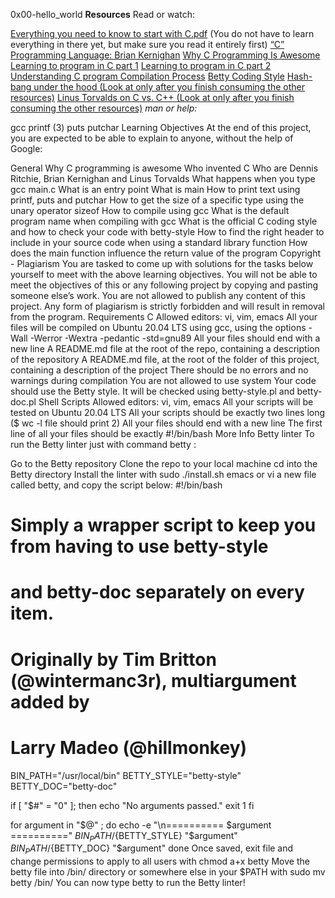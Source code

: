 0x00-hello_world
**Resources**
Read or watch:

[Everything you need to know to start with C.pdf](https://s3.amazonaws.com/alx-intranet.hbtn.io/uploads/misc/2022/4/e0ccf91eec6b977a9e00ed384dc285df9c2772e3.pdf?X-Amz-Algorithm=AWS4-HMAC-SHA256&X-Amz-Credential=AKIARDDGGGOUSBVO6H7D%2F20230907%2Fus-east-1%2Fs3%2Faws4_request&X-Amz-Date=20230907T134823Z&X-Amz-Expires=86400&X-Amz-SignedHeaders=host&X-Amz-Signature=5a09aa3ead25f056c0137129587f78f4428aac1b069e88a7bd56c4d957606634) (You do not have to learn everything in there yet, but make sure you read it entirely first)
[“C” Programming Language: Brian Kernighan](https://www.youtube.com/watch?v=de2Hsvxaf8M)
[Why C Programming Is Awesome](https://www.youtube.com/watch?v=smGalmxPVYc)
[Learning to program in C part 1](https://www.youtube.com/watch?v=rk2fK2IIiiQ)
[Learning to program in C part 2](https://www.youtube.com/watch?v=FwpP_MsZWnU)
[Understanding C program Compilation Process](https://www.youtube.com/watch?v=VDslRumKvRA)
[Betty Coding Style](https://github.com/alx-tools/Betty/wiki)
[Hash-bang under the hood (Look at only after you finish consuming the other resources)](https://twitter.com/unix_byte/status/1024147947393495040?s=21)
[Linus Torvalds on C vs. C++ (Look at only after you finish consuming the other resources)](http://harmful.cat-v.org/software/c++/linus)
*man or help:*

gcc
printf (3)
puts
putchar
Learning Objectives
At the end of this project, you are expected to be able to explain to anyone, without the help of Google:

General
Why C programming is awesome
Who invented C
Who are Dennis Ritchie, Brian Kernighan and Linus Torvalds
What happens when you type gcc main.c
What is an entry point
What is main
How to print text using printf, puts and putchar
How to get the size of a specific type using the unary operator sizeof
How to compile using gcc
What is the default program name when compiling with gcc
What is the official C coding style and how to check your code with betty-style
How to find the right header to include in your source code when using a standard library function
How does the main function influence the return value of the program
Copyright - Plagiarism
You are tasked to come up with solutions for the tasks below yourself to meet with the above learning objectives.
You will not be able to meet the objectives of this or any following project by copying and pasting someone else’s work.
You are not allowed to publish any content of this project.
Any form of plagiarism is strictly forbidden and will result in removal from the program.
Requirements
C
Allowed editors: vi, vim, emacs
All your files will be compiled on Ubuntu 20.04 LTS using gcc, using the options -Wall -Werror -Wextra -pedantic -std=gnu89
All your files should end with a new line
A README.md file at the root of the repo, containing a description of the repository
A README.md file, at the root of the folder of this project, containing a description of the project
There should be no errors and no warnings during compilation
You are not allowed to use system
Your code should use the Betty style. It will be checked using betty-style.pl and betty-doc.pl
Shell Scripts
Allowed editors: vi, vim, emacs
All your scripts will be tested on Ubuntu 20.04 LTS
All your scripts should be exactly two lines long ($ wc -l file should print 2)
All your files should end with a new line
The first line of all your files should be exactly #!/bin/bash
More Info
Betty linter
To run the Betty linter just with command betty <filename>:

Go to the Betty repository
Clone the repo to your local machine
cd into the Betty directory
Install the linter with sudo ./install.sh
emacs or vi a new file called betty, and copy the script below:
#!/bin/bash
# Simply a wrapper script to keep you from having to use betty-style
# and betty-doc separately on every item.
# Originally by Tim Britton (@wintermanc3r), multiargument added by
# Larry Madeo (@hillmonkey)

BIN_PATH="/usr/local/bin"
BETTY_STYLE="betty-style"
BETTY_DOC="betty-doc"

if [ "$#" = "0" ]; then
    echo "No arguments passed."
    exit 1
fi

for argument in "$@" ; do
    echo -e "\n========== $argument =========="
    ${BIN_PATH}/${BETTY_STYLE} "$argument"
    ${BIN_PATH}/${BETTY_DOC} "$argument"
done
Once saved, exit file and change permissions to apply to all users with chmod a+x betty
Move the betty file into /bin/ directory or somewhere else in your $PATH with sudo mv betty /bin/
You can now type betty <filename> to run the Betty linter!
